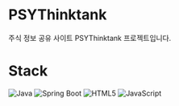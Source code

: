 # PSYThinktank
주식 정보 공유 사이트 PSYThinktank 프로젝트입니다.


Stack
=
<img src="https://img.shields.io/badge/Java-007396.svg?&style=flat&logo=Java&logoColor=white" alt="Java"> <img src="https://img.shields.io/badge/Spring_Boot-6DB33F.svg?&style=flat&logo=SpringBoot&logoColor=white" alt="Spring Boot"> <img src="https://img.shields.io/badge/HTML5-E34F26.svg?&style=flat&logo=HTML5&logoColor=white" alt="HTML5"> <img src="https://img.shields.io/badge/JavaScript-F7DF1E.svg?&style=flat&logo=JavaScript&logoColor=white" alt="JavaScript">

